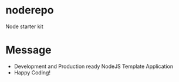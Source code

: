 # noderepo

Node starter kit

# Message

- Development and Production ready NodeJS Template Application
- Happy Coding!

